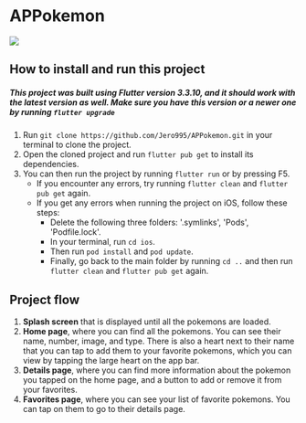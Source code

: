 # APPokemon
![](https://i.postimg.cc/VNh9c35Y/appokemon.png)

## How to install and run this project

##### This project was built using Flutter version 3.3.10, and it should work with the latest version as well. Make sure you have this version or a newer one by running `flutter upgrade`

1. Run `git clone https://github.com/Jero995/APPokemon.git` in your terminal to clone the project.
2. Open the cloned project and run `flutter pub get` to install its dependencies.
3. You can then run the project by running `flutter run` or by pressing F5.
	- If you encounter any errors, try running `flutter clean` and `flutter pub get` again.
	- If you get any errors when running the project on iOS, follow these steps:
		+ Delete the following three folders: '.symlinks', 'Pods', 'Podfile.lock'.
		+ In your terminal, run `cd ios`.
		+ Then run `pod install` and `pod update`.
		+ Finally, go back to the main folder by running `cd ..` and then run `flutter clean` and `flutter pub get` again.
		
		
## Project flow

1. **Splash screen** that is displayed until all the pokemons are loaded.
2. **Home page**, where you can find all the pokemons. You can see their name, number, image, and type. There is also a heart next to their name that you can tap to add them to your favorite pokemons, which you can view by tapping the large heart on the app bar.
3. **Details page**, where you can find more information about the pokemon you tapped on the home page, and a button to add or remove it from your favorites.
4. **Favorites page**, where you can see your list of favorite pokemons. You can tap on them to go to their details page.